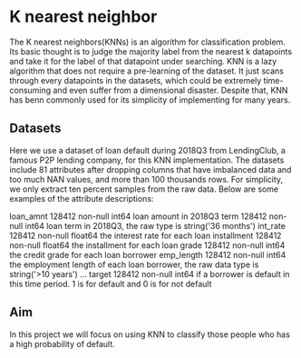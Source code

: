 # K nearest neighbor

The K nearest neighbors(KNNs) is an algorithm for classification problem. Its basic thought is to judge the majority label from the nearest k datapoints and take it for the label of that datapoint under searching. KNN is a lazy algorithm that does not require a pre-learning of the dataset. It just scans through every datapoints in the datasets, which could be extremely time-consuming and even suffer from a dimensional disaster. Despite that, KNN has benn commonly used for its simplicity of implementing for many years.



## Datasets


Here we use a dataset of loan default during 2018Q3 from LendingClub, a famous P2P lending company, for this KNN implementation. The datasets include 81 attributes after dropping columns that have imbalanced data and too much NAN values, and more than 100 thousands rows. For simplicity, we only extract ten percent samples from the raw data. Below are some examples of the attribute descriptions:

loan_amnt                   128412 non-null  int64       loan amount in 2018Q3
term                        128412 non-null  int64       loan term in 2018Q3, the raw type is string('36 months')
int_rate                    128412 non-null  float64     the interest rate for each loan
installment                 128412 non-null  float64     the installment for each loan
grade                       128412 non-null  int64       the credit grade for each loan borrower
emp_length                  128412 non-null  int64       the employment length of each loan borrower, the raw data type is string('>10 years')
...
target                      128412 non-null  int64       if a borrower is default in this time period. 1 is for default and 0 is for not default

## Aim


In this project we will focus on using KNN to classify those people who has a high probability of default.
